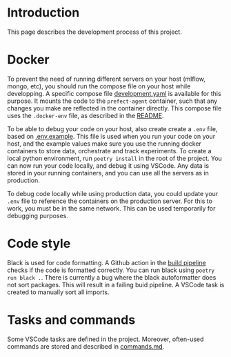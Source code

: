 # Introduction
This page describes the development process of this project.

# Docker
To prevent the need of running different servers on your host (mlflow, mongo, etc), you should run the compose file on your host while developping. A specific compose file [development.yaml](docker/development.yaml) is available for this purpose. It mounts the code to the `prefect-agent` container, such that any changes you make are reflected in the container directly. This compose file uses the `.docker-env` file, as described in the [README](/README.md).

To be able to debug your code on your host, also create create a `.env` file, based on [.env.example](/.env.example). This file is used when you run your code on your host, and the example values make sure you use the running docker containers to store data, orchestrate and track experiments. To create a local python environment, run `poetry install` in the root of the project. You can now run your code locally, and debug it using VSCode. Any data is stored in your running containers, and you can use all the servers as in production. 

To debug code locally while using production data, you could update your `.env` file to reference the containers on the production server. For this to work, you must be in the same network. This can be used temporarily for debugging purposes.

# Code style
Black is used for code formatting. A Github action in the [build pipeline](/.github/workflows/build.yml) checks if the code is formatted correctly. You can run black using `poetry run black .`. There is currently a bug where the black autoformatter does not sort packages. This will result in a failing buid pipeline. A VSCode task is created to manually sort all imports.

# Tasks and commands
Some VSCode tasks are defined in the project. Moreover, often-used commands are stored and described in [commands.md](/docs/commands.md).
